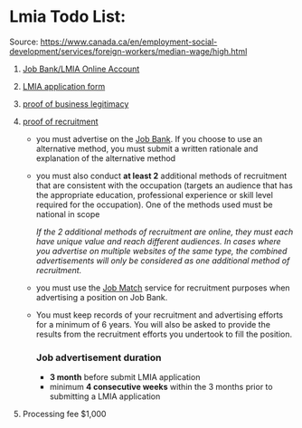 # Lmia Todo List:

Source: https://www.canada.ca/en/employment-social-development/services/foreign-workers/median-wage/high.html

1. [Job Bank/LMIA Online Account](https://tfwp-jb.lmia.esdc.gc.ca/employer/)

2. [LMIA application form](https://catalogue.servicecanada.gc.ca/content/EForms/en/Detail.html?Form=EMP5626)

3. [proof of business legitimacy](https://www.canada.ca/en/employment-social-development/services/foreign-workers/business-legitimacy.html)

4. [proof of recruitment](https://www.canada.ca/en/employment-social-development/services/foreign-workers/median-wage/high/requirements.html#h2.6)

   * you must advertise on the [Job Bank](http://www.jobbank.gc.ca/intro-eng.aspx?OfferpPage=50&Student=No). If you choose to use an alternative method, you must submit a written rationale and explanation of the alternative method

   * you must also conduct **at least 2** additional methods of recruitment that are consistent with the occupation (targets an audience that has the appropriate education, professional experience or skill level required for the occupation). One of the methods used must be national in scope

     <i>If the 2 additional methods of recruitment are online, they must each have unique value and reach different audiences. In cases where you advertise on multiple websites of the same type, the combined advertisements will only be considered as one additional method of recruitment.</i>

   *  you must use the [Job Match](https://employer.jobbank.gc.ca/employer/?promo=1) service for recruitment purposes when advertising a position on Job Bank.

   * You must keep records of your recruitment and advertising efforts for a minimum of 6 years. You will also be asked to provide the results from the recruitment efforts you undertook to fill the position.

     ### Job advertisement duration

     * <b>3 month</b> before submit LMIA application
     * minimum <b>4 consecutive weeks</b> within the 3 months prior to submitting a LMIA application

5. Processing fee $1,000

